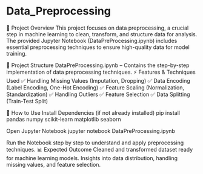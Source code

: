 # Data_Preprocessing
📌 Project Overview
This project focuses on data preprocessing, a crucial step in machine learning to clean, transform, and structure data for analysis. The provided Jupyter Notebook (DataPreProcessing.ipynb) includes essential preprocessing techniques to ensure high-quality data for model training.

📂 Project Structure
DataPreProcessing.ipynb – Contains the step-by-step implementation of data preprocessing techniques.
⚡ Features & Techniques Used
✅ Handling Missing Values (Imputation, Dropping)
✅ Data Encoding (Label Encoding, One-Hot Encoding)
✅ Feature Scaling (Normalization, Standardization)
✅ Handling Outliers
✅ Feature Selection
✅ Data Splitting (Train-Test Split)

🔧 How to Use
Install Dependencies (if not already installed)
pip install pandas numpy scikit-learn matplotlib seaborn

Open Jupyter Notebook
jupyter notebook DataPreProcessing.ipynb

Run the Notebook step by step to understand and apply preprocessing techniques.
📊 Expected Outcome
Cleaned and transformed dataset ready for machine learning models.
Insights into data distribution, handling missing values, and feature selection.
